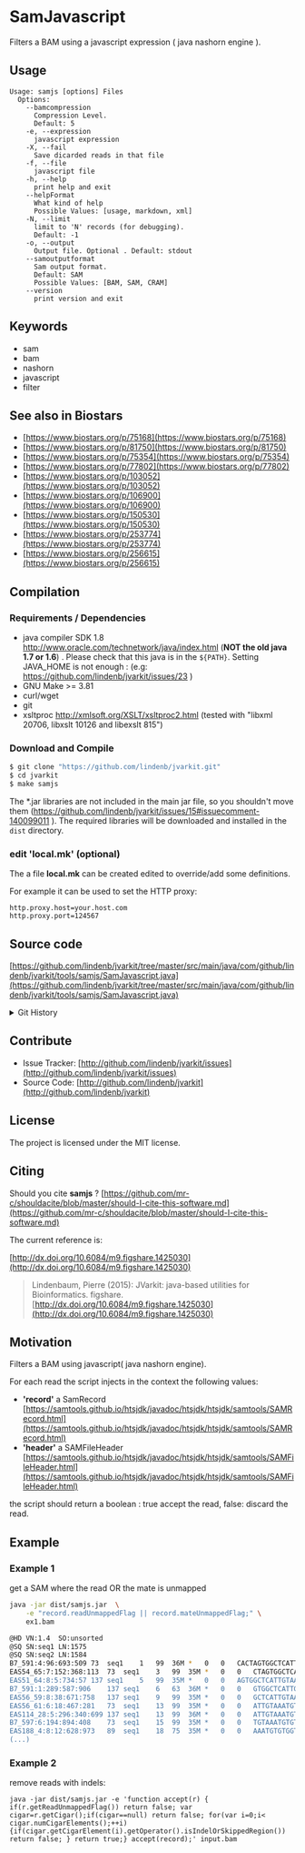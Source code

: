 # SamJavascript

Filters a BAM using a javascript expression ( java nashorn engine  ).


## Usage

```
Usage: samjs [options] Files
  Options:
    --bamcompression
      Compression Level.
      Default: 5
    -e, --expression
      javascript expression
    -X, --fail
      Save dicarded reads in that file
    -f, --file
      javascript file
    -h, --help
      print help and exit
    --helpFormat
      What kind of help
      Possible Values: [usage, markdown, xml]
    -N, --limit
      limit to 'N' records (for debugging).
      Default: -1
    -o, --output
      Output file. Optional . Default: stdout
    --samoutputformat
      Sam output format.
      Default: SAM
      Possible Values: [BAM, SAM, CRAM]
    --version
      print version and exit

```


## Keywords

 * sam
 * bam
 * nashorn
 * javascript
 * filter



## See also in Biostars

 * [https://www.biostars.org/p/75168](https://www.biostars.org/p/75168)
 * [https://www.biostars.org/p/81750](https://www.biostars.org/p/81750)
 * [https://www.biostars.org/p/75354](https://www.biostars.org/p/75354)
 * [https://www.biostars.org/p/77802](https://www.biostars.org/p/77802)
 * [https://www.biostars.org/p/103052](https://www.biostars.org/p/103052)
 * [https://www.biostars.org/p/106900](https://www.biostars.org/p/106900)
 * [https://www.biostars.org/p/150530](https://www.biostars.org/p/150530)
 * [https://www.biostars.org/p/253774](https://www.biostars.org/p/253774)
 * [https://www.biostars.org/p/256615](https://www.biostars.org/p/256615)


## Compilation

### Requirements / Dependencies

* java compiler SDK 1.8 http://www.oracle.com/technetwork/java/index.html (**NOT the old java 1.7 or 1.6**) . Please check that this java is in the `${PATH}`. Setting JAVA_HOME is not enough : (e.g: https://github.com/lindenb/jvarkit/issues/23 )
* GNU Make >= 3.81
* curl/wget
* git
* xsltproc http://xmlsoft.org/XSLT/xsltproc2.html (tested with "libxml 20706, libxslt 10126 and libexslt 815")


### Download and Compile

```bash
$ git clone "https://github.com/lindenb/jvarkit.git"
$ cd jvarkit
$ make samjs
```

The *.jar libraries are not included in the main jar file, so you shouldn't move them (https://github.com/lindenb/jvarkit/issues/15#issuecomment-140099011 ).
The required libraries will be downloaded and installed in the `dist` directory.

### edit 'local.mk' (optional)

The a file **local.mk** can be created edited to override/add some definitions.

For example it can be used to set the HTTP proxy:

```
http.proxy.host=your.host.com
http.proxy.port=124567
```
## Source code 

[https://github.com/lindenb/jvarkit/tree/master/src/main/java/com/github/lindenb/jvarkit/tools/samjs/SamJavascript.java](https://github.com/lindenb/jvarkit/tree/master/src/main/java/com/github/lindenb/jvarkit/tools/samjs/SamJavascript.java)


<details>
<summary>Git History</summary>

```
Mon Aug 7 15:05:18 2017 +0200 ; samjdk ; https://github.com/lindenb/jvarkit/commit/93cb0448be4d6deb253b21620d1da63ad2be9475
Wed Jun 7 16:15:41 2017 +0200 ; cont ; https://github.com/lindenb/jvarkit/commit/8ed068b24f8b7a949e10999c5b219401827c03b0
Sat May 20 16:46:01 2017 +0200 ; plot case ctrl ; https://github.com/lindenb/jvarkit/commit/f03530037d4b72cb515cfdf36cfd604c3654a760
Wed May 17 14:09:36 2017 +0200 ; fix typo bioalcidae ; https://github.com/lindenb/jvarkit/commit/9db2344e7ce840df02c5a7b4e2a91d6f1a5f2e8d
Wed Apr 26 17:26:23 2017 +0200 ; cont jcommander ; https://github.com/lindenb/jvarkit/commit/ab6c7b760cd5376e08da24426cede7f84a6b3ae2
Fri Apr 14 17:09:04 2017 +0200 ; cont ; https://github.com/lindenb/jvarkit/commit/881f52d5d3775325240114702b7f07148b626f4c
Fri Nov 27 15:22:25 2015 +0100 ; cont ; https://github.com/lindenb/jvarkit/commit/04a83d5b9f0e69fd2f7087e519b0de3e2b4f9863
Tue Jul 22 18:27:05 2014 +0200 ; htsjdk version ; https://github.com/lindenb/jvarkit/commit/3780ec67df1786dc87b1d5a06c35c1c3d473446c
Fri May 23 15:00:53 2014 +0200 ; cont moving to htsjdk ; https://github.com/lindenb/jvarkit/commit/81f98e337322928b07dfcb7a4045ba2464b7afa7
Mon May 12 10:28:28 2014 +0200 ; first sed on files ; https://github.com/lindenb/jvarkit/commit/79ae202e237f53b7edb94f4326fee79b2f71b8e8
Tue Feb 11 15:03:41 2014 +0100 ; fixed bug in samjs ; https://github.com/lindenb/jvarkit/commit/3c67063c3c7091c41dae684c324d99376d226dd2
Sun Feb 2 18:55:03 2014 +0100 ; cont ; https://github.com/lindenb/jvarkit/commit/abd24b56ec986dada1e5162be5bbd0dac0c2d57c
Fri Dec 20 18:56:17 2013 +0100 ; samjs force unmatched ; https://github.com/lindenb/jvarkit/commit/007454d554ce6ca16592fd19e00a17dd1d95504e
Fri Dec 20 19:16:58 2013 +0100 ; cont ; https://github.com/lindenb/jvarkit/commit/e285c4864a128ad94e0d4cd025905328e59037c6
Fri Dec 20 16:43:59 2013 +0100 ; samjs and option -X' ; https://github.com/lindenb/jvarkit/commit/742a0716f089297af9020891cd12ed7ee284e249
Tue Dec 10 13:54:40 2013 +0100 ; vcfshuffle ; https://github.com/lindenb/jvarkit/commit/813ec64f4e5105e0cbdca7b7fabea70924381896
Fri Jun 28 12:36:50 2013 +0200 ; Merge branch 'master' of https://github.com/lindenb/jvarkit ; https://github.com/lindenb/jvarkit/commit/a0fc76ad8ea4841be2094c053bb516ac077a8e01
Fri Jun 28 12:36:47 2013 +0200 ; cont ; https://github.com/lindenb/jvarkit/commit/17278939a48c5827acb24286f9241e83cf881947
Thu Jun 27 15:53:34 2013 +0200 ; input for deseq ; https://github.com/lindenb/jvarkit/commit/37b47d801ecdd2cc03f50c1b8aab15fd432500c0
Tue Jun 25 09:30:11 2013 +0200 ; move samjs to picard ; https://github.com/lindenb/jvarkit/commit/7a3e3b0bc7297e40a1511fb54fbfbb6896bc10ac
Mon May 6 18:56:46 2013 +0200 ; moving to git ; https://github.com/lindenb/jvarkit/commit/55158d13f0950f16c4a3cc3edb92a87905346ee1
```

</details>

## Contribute

- Issue Tracker: [http://github.com/lindenb/jvarkit/issues](http://github.com/lindenb/jvarkit/issues)
- Source Code: [http://github.com/lindenb/jvarkit](http://github.com/lindenb/jvarkit)

## License

The project is licensed under the MIT license.

## Citing

Should you cite **samjs** ? [https://github.com/mr-c/shouldacite/blob/master/should-I-cite-this-software.md](https://github.com/mr-c/shouldacite/blob/master/should-I-cite-this-software.md)

The current reference is:

[http://dx.doi.org/10.6084/m9.figshare.1425030](http://dx.doi.org/10.6084/m9.figshare.1425030)

> Lindenbaum, Pierre (2015): JVarkit: java-based utilities for Bioinformatics. figshare.
> [http://dx.doi.org/10.6084/m9.figshare.1425030](http://dx.doi.org/10.6084/m9.figshare.1425030)


## Motivation

Filters a BAM using javascript( java nashorn engine).

For each read the script injects in the context the following values:


* **'record'** a SamRecord  [https://samtools.github.io/htsjdk/javadoc/htsjdk/htsjdk/samtools/SAMRecord.html](https://samtools.github.io/htsjdk/javadoc/htsjdk/htsjdk/samtools/SAMRecord.html)
* **'header'** a SAMFileHeader  [https://samtools.github.io/htsjdk/javadoc/htsjdk/htsjdk/samtools/SAMFileHeader.html](https://samtools.github.io/htsjdk/javadoc/htsjdk/htsjdk/samtools/SAMFileHeader.html)


the script should return a boolean : true accept the read, false: discard the read.

## Example

### Example 1


get a SAM where the  read OR the mate is unmapped

```bash
java -jar dist/samjs.jar  \
	-e "record.readUnmappedFlag || record.mateUnmappedFlag;" \
	ex1.bam

@HD	VN:1.4	SO:unsorted
@SQ	SN:seq1	LN:1575
@SQ	SN:seq2	LN:1584
B7_591:4:96:693:509	73	seq1	1	99	36M	*	0	0	CACTAGTGGCTCATTGTAAATGTGTGGTTTAACTCG	<<<<<<<<<<<<<<<;<<<<<<<<<5<<<<<;:<;7	H0:i:1	H1:i:0	MF:i:18	NM:i:0	UQ:i:0	Aq:i:73
EAS54_65:7:152:368:113	73	seq1	3	99	35M	*	0	0	CTAGTGGCTCATTGTAAATGTGTGGTTTAACTCGT	<<<<<<<<<<0<<<<655<<7<<<:9<<3/:<6):H0:i:1	H1:i:0	MF:i:18	NM:i:0	UQ:i:0	Aq:i:66
EAS51_64:8:5:734:57	137	seq1	5	99	35M	*	0	0	AGTGGCTCATTGTAAATGTGTGGTTTAACTCGTCC	<<<<<<<<<<<7;71<<;<;;<7;<<3;);3*8/5H0:i:1	H1:i:0	MF:i:18	NM:i:0	UQ:i:0	Aq:i:66
B7_591:1:289:587:906	137	seq1	6	63	36M	*	0	0	GTGGCTCATTGTAATTTTTTGTTTTAACTCTTCTCT	(-&----,----)-)-),'--)---',+-,),''*,	H0:i:0	H1:i:0	MF:i:130	NM:i:5	UQ:i:38	Aq:i:63
EAS56_59:8:38:671:758	137	seq1	9	99	35M	*	0	0	GCTCATTGTAAATGTGTGGTTTAACTCGTCCATGG	<<<<<<<<<<<<<<<;<;7<<<<<<<<7<<;:<5%H0:i:1	H1:i:0	MF:i:18	NM:i:0	UQ:i:0	Aq:i:72
EAS56_61:6:18:467:281	73	seq1	13	99	35M	*	0	0	ATTGTAAATGTGTGGTTTAACTCGTCCCTGGCCCA	<<<<<<<<;<<<8<<<<<;8:;6/686&;(16666H0:i:0	H1:i:1	MF:i:18	NM:i:1	UQ:i:5	Aq:i:39
EAS114_28:5:296:340:699	137	seq1	13	99	36M	*	0	0	ATTGTAAATGTGTGGTTTAACTCGTCCATGGCCCAG	<<<<<;<<<;<;<<<<<<<<<<<8<8<3<8;<;<0;	H0:i:1	H1:i:0	MF:i:18	NM:i:0	UQ:i:0	Aq:i:73
B7_597:6:194:894:408	73	seq1	15	99	35M	*	0	0	TGTAAATGTGTGGTTTAACTCGTCCATTGCCCAGC	<<<<<<<<<7<<;<<<<;<<<7;;<<<*,;;572<H0:i:0	H1:i:1	MF:i:18	NM:i:1	UQ:i:9	Aq:i:43
EAS188_4:8:12:628:973	89	seq1	18	75	35M	*	0	0	AAATGTGTGGTTTAACTCGTCCATGGCCCAGCATT	==;=:;:;;:====;=;===:=======;==;===H0:i:1	H1:i:0	MF:i:64	NM:i:0	UQ:i:0	Aq:i:0
(...)
```

### Example 2

remove reads with indels:

```
java -jar dist/samjs.jar -e 'function accept(r) { if(r.getReadUnmappedFlag()) return false; var cigar=r.getCigar();if(cigar==null) return false; for(var i=0;i< cigar.numCigarElements();++i) {if(cigar.getCigarElement(i).getOperator().isIndelOrSkippedRegion()) return false; } return true;} accept(record);' input.bam
```



